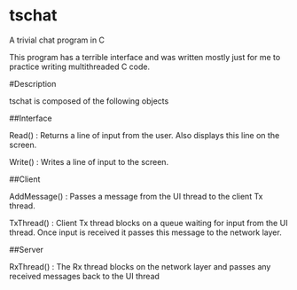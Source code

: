 # tschat
A trivial chat program in C

This program has a terrible interface and was written mostly just for me to practice writing multithreaded C code. 

#Description

tschat is composed of the following objects

##Interface

Read() : Returns a line of input from the user. Also displays this line on the screen.

Write() : Writes a line of input to the screen.

##Client

AddMessage() : Passes a message from the UI thread to the client Tx thread.

TxThread() : Client Tx thread blocks on a queue waiting for input from the UI thread. Once input is received it passes this message to the network layer.

##Server

RxThread() : The Rx thread blocks on the network layer and passes any received messages back to the UI thread

